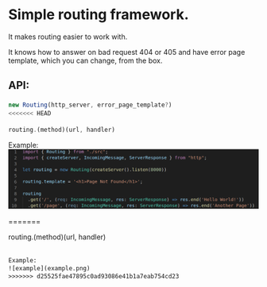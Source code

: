 # Simple routing framework.

It makes routing easier to work with.

It knows how to answer on bad request 404 or 405 and have error page template, which you can change, from the box.

## API:
```js
new Routing(http_server, error_page_template?)
<<<<<<< HEAD

routing.(method)(url, handler)
```

Example:
![example](example.png)

=======

routing.(method)(url, handler)
```

Example:
![example](example.png)
>>>>>>> d25525fae47895c0ad93086e41b1a7eab754cd23
